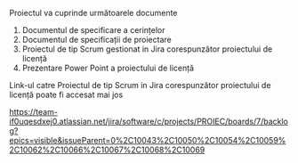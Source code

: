 Proiectul va cuprinde următoarele documente
1. Documentul de specificare a cerințelor
2. Documentul de specificații de proiectare
3. Proiectul de tip Scrum gestionat in Jira corespunzător proiectului de licență 
4. Prezentare Power Point a proiectului de licență

Link-ul catre Proiectul de tip Scrum in Jira corespunzător proiectului de licență poate fi accesat mai jos


https://team-if0uqesdxej0.atlassian.net/jira/software/c/projects/PROIEC/boards/7/backlog?epics=visible&issueParent=0%2C10043%2C10050%2C10054%2C10059%2C10062%2C10066%2C10067%2C10068%2C10069
